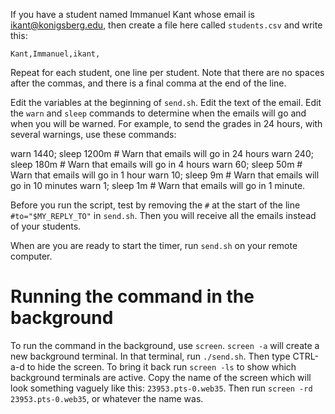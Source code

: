 If you have a student named Immanuel Kant whose email is ikant@konigsberg.edu,
then create a file here called `students.csv` and write this:

    Kant,Immanuel,ikant,

Repeat for each student, one line per student. Note that there are no spaces
after the commas, and there is a final comma at the end of the line.

Edit the variables at the beginning of `send.sh`. Edit the text of the email.
Edit the `warn` and `sleep` commands to determine when the emails will go and
when you will be warned. For example, to send the grades in 24 hours, with
several warnings, use these commands:

warn 1440; sleep 1200m # Warn that emails will go in 24 hours
warn 240; sleep 180m   # Warn that emails will go in 4 hours
warn 60; sleep 50m     # Warn that emails will go in 1 hour
warn 10; sleep 9m      # Warn that emails will go in 10 minutes
warn 1; sleep 1m       # Warn that emails will go in 1 minute.

Before you run the script, test by removing the `#` at the start of the line
`#to="$MY_REPLY_TO"` in `send.sh`. Then you will receive all the emails instead
of your students.

When are you are ready to start the timer, run `send.sh` on your remote
computer.

# Running the command in the background

To run the command in the background, use `screen`. `screen -a` will
create a new background terminal. In that terminal, run `./send.sh`. Then type
CTRL-a-d to hide the screen. To bring it back run `screen -ls` to show which
background terminals are active. Copy the name of the screen which will look
something vaguely like this: `23953.pts-0.web35`. Then run `screen -rd
23953.pts-0.web35`, or whatever the name was.
